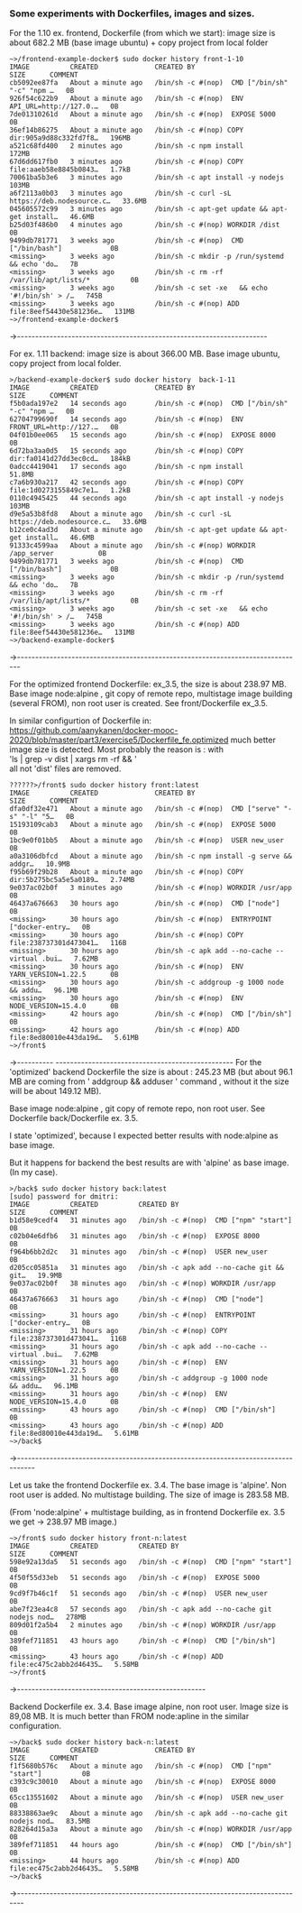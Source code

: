 ### Some experiments with Dockerfiles, images and sizes.

For the 1.10 ex. frontend, Dockerfile (from which we start): image size is about 682.2 MB 
(base image ubuntu) + copy project from local folder

```
~>/frontend-example-docker$ sudo docker history front-1-10
IMAGE          CREATED              CREATED BY                                      SIZE      COMMENT
cb5092ee87fa   About a minute ago   /bin/sh -c #(nop)  CMD ["/bin/sh" "-c" "npm …   0B        
926f54c622b9   About a minute ago   /bin/sh -c #(nop)  ENV API_URL=http://127.0.…   0B        
7de01310261d   About a minute ago   /bin/sh -c #(nop)  EXPOSE 5000                  0B        
36ef14b86275   About a minute ago   /bin/sh -c #(nop) COPY dir:905a9d88c332fd7f8…   196MB     
a521c68fd400   2 minutes ago        /bin/sh -c npm install                          172MB     
67d6dd617fb0   3 minutes ago        /bin/sh -c #(nop) COPY file:aaeb58e8845b0843…   1.7kB     
70061ba5b3e6   3 minutes ago        /bin/sh -c apt install -y nodejs                103MB     
a6f2113a0b03   3 minutes ago        /bin/sh -c curl -sL https://deb.nodesource.c…   33.6MB    
045605572c99   3 minutes ago        /bin/sh -c apt-get update && apt-get install…   46.6MB    
b25d03f486b0   4 minutes ago        /bin/sh -c #(nop) WORKDIR /dist                 0B        
9499db781771   3 weeks ago          /bin/sh -c #(nop)  CMD ["/bin/bash"]            0B        
<missing>      3 weeks ago          /bin/sh -c mkdir -p /run/systemd && echo 'do…   7B        
<missing>      3 weeks ago          /bin/sh -c rm -rf /var/lib/apt/lists/*          0B        
<missing>      3 weeks ago          /bin/sh -c set -xe   && echo '#!/bin/sh' > /…   745B      
<missing>      3 weeks ago          /bin/sh -c #(nop) ADD file:8eef54430e581236e…   131MB     
~>/frontend-example-docker$ 
```
->---------------------------------------------------------------------

For ex. 1.11 backend: image size is about 366.00 MB.
Base image ubuntu, copy project from local folder.

```
>/backend-example-docker$ sudo docker history  back-1-11
IMAGE          CREATED              CREATED BY                                      SIZE      COMMENT
f5b0ada197e2   14 seconds ago       /bin/sh -c #(nop)  CMD ["/bin/sh" "-c" "npm …   0B        
62704799690f   14 seconds ago       /bin/sh -c #(nop)  ENV FRONT_URL=http://127.…   0B        
04f01b0ee065   15 seconds ago       /bin/sh -c #(nop)  EXPOSE 8000                  0B        
6d72ba3aa0d5   15 seconds ago       /bin/sh -c #(nop) COPY dir:fa0141d27dd3ec0cd…   184kB     
0adcc4419041   17 seconds ago       /bin/sh -c npm install                          51.8MB    
c7a6b930a217   42 seconds ago       /bin/sh -c #(nop) COPY file:1d0273155849c7e1…   1.2kB     
0110c4945425   44 seconds ago       /bin/sh -c apt install -y nodejs                103MB     
d9e5a53b8fd8   About a minute ago   /bin/sh -c curl -sL https://deb.nodesource.c…   33.6MB    
b12ce0c4ad3d   About a minute ago   /bin/sh -c apt-get update && apt-get install…   46.6MB    
91333c4599aa   About a minute ago   /bin/sh -c #(nop) WORKDIR /app_server           0B        
9499db781771   3 weeks ago          /bin/sh -c #(nop)  CMD ["/bin/bash"]            0B        
<missing>      3 weeks ago          /bin/sh -c mkdir -p /run/systemd && echo 'do…   7B        
<missing>      3 weeks ago          /bin/sh -c rm -rf /var/lib/apt/lists/*          0B        
<missing>      3 weeks ago          /bin/sh -c set -xe   && echo '#!/bin/sh' > /…   745B      
<missing>      3 weeks ago          /bin/sh -c #(nop) ADD file:8eef54430e581236e…   131MB     
~>/backend-example-docker$ 
```
->-------------------------------------------------------------------------------

For the optimized frontend Dockerfile: ex_3.5, the size is about 238.97 MB.
Base image node:alpine , git copy of remote repo, multistage image building (several FROM), 
non root user is created. See front/Dockerfile ex_3.5.

In similar configurtion of Dockerfile in: https://github.com/aanykanen/docker-mooc-2020/blob/master/part3/exercise5/Dockerfile_fe.optimized  much better image size is detected. Most probably the reason is : with   
'ls | grep -v dist | xargs rm -rf && \'   
all not 'dist' files are removed. 

```
??????>/front$ sudo docker history front:latest
IMAGE          CREATED              CREATED BY                                      SIZE      COMMENT
dfa0df32e471   About a minute ago   /bin/sh -c #(nop)  CMD ["serve" "-s" "-l" "5…   0B        
15193109cab3   About a minute ago   /bin/sh -c #(nop)  EXPOSE 5000                  0B        
1bc9e0f01bb5   About a minute ago   /bin/sh -c #(nop)  USER new_user                0B        
a0a3106dbfcd   About a minute ago   /bin/sh -c npm install -g serve &&     addgr…   10.9MB    
f95b69f29b28   About a minute ago   /bin/sh -c #(nop) COPY dir:5b275bc5a5e5a0189…   2.74MB    
9e037ac02b0f   3 minutes ago        /bin/sh -c #(nop) WORKDIR /usr/app              0B        
46437a676663   30 hours ago         /bin/sh -c #(nop)  CMD ["node"]                 0B        
<missing>      30 hours ago         /bin/sh -c #(nop)  ENTRYPOINT ["docker-entry…   0B        
<missing>      30 hours ago         /bin/sh -c #(nop) COPY file:238737301d473041…   116B      
<missing>      30 hours ago         /bin/sh -c apk add --no-cache --virtual .bui…   7.62MB    
<missing>      30 hours ago         /bin/sh -c #(nop)  ENV YARN_VERSION=1.22.5      0B        
<missing>      30 hours ago         /bin/sh -c addgroup -g 1000 node     && addu…   96.1MB    
<missing>      30 hours ago         /bin/sh -c #(nop)  ENV NODE_VERSION=15.4.0      0B        
<missing>      42 hours ago         /bin/sh -c #(nop)  CMD ["/bin/sh"]              0B        
<missing>      42 hours ago         /bin/sh -c #(nop) ADD file:8ed80010e443da19d…   5.61MB    
~>/front$
```
->---------- -------------------------------------------------
For the 'optimized' backend  Dockerfile the size is about : 245.23 MB (but about 96.1 MB are 
coming from ' addgroup && adduser ' command , without it the size will be about 149.12 MB).

Base image node:alpine , git copy of remote repo, non root user.
See Dockerfile back/Dockerfile ex. 3.5. 

I state 'optimized', because I expected better results with node:alpine as base image. 

But it happens for backend the best results are with 'alpine' as base image.  (In my case).

```
>/back$ sudo docker history back:latest
[sudo] password for dmitri: 
IMAGE          CREATED          CREATED BY                                      SIZE      COMMENT
b1d58e9cedf4   31 minutes ago   /bin/sh -c #(nop)  CMD ["npm" "start"]          0B        
c02b04e6dfb6   31 minutes ago   /bin/sh -c #(nop)  EXPOSE 8000                  0B        
f964b6bb2d2c   31 minutes ago   /bin/sh -c #(nop)  USER new_user                0B        
d205cc05851a   31 minutes ago   /bin/sh -c apk add --no-cache git &&     git…   19.9MB    
9e037ac02b0f   38 minutes ago   /bin/sh -c #(nop) WORKDIR /usr/app              0B        
46437a676663   31 hours ago     /bin/sh -c #(nop)  CMD ["node"]                 0B        
<missing>      31 hours ago     /bin/sh -c #(nop)  ENTRYPOINT ["docker-entry…   0B        
<missing>      31 hours ago     /bin/sh -c #(nop) COPY file:238737301d473041…   116B      
<missing>      31 hours ago     /bin/sh -c apk add --no-cache --virtual .bui…   7.62MB    
<missing>      31 hours ago     /bin/sh -c #(nop)  ENV YARN_VERSION=1.22.5      0B        
<missing>      31 hours ago     /bin/sh -c addgroup -g 1000 node     && addu…   96.1MB    
<missing>      31 hours ago     /bin/sh -c #(nop)  ENV NODE_VERSION=15.4.0      0B        
<missing>      43 hours ago     /bin/sh -c #(nop)  CMD ["/bin/sh"]              0B        
<missing>      43 hours ago     /bin/sh -c #(nop) ADD file:8ed80010e443da19d…   5.61MB    
~>/back$ 
```

->-----------------------------------------------------------------------------------

Let us take the frontend Dockerfile ex. 3.4. 
The base image is 'alpine'.
Non root user is added. No multistage building. 
The size of image is 283.58 MB. 

(From 'node:alpine' + multistage building,  as in frontend Dockerfile ex. 3.5 we get -> 238.97 MB image.)
```
~>/front$ sudo docker history front-n:latest
IMAGE          CREATED          CREATED BY                                      SIZE      COMMENT
598e92a13da5   51 seconds ago   /bin/sh -c #(nop)  CMD ["npm" "start"]          0B        
4f50f55d33eb   51 seconds ago   /bin/sh -c #(nop)  EXPOSE 5000                  0B        
9cd9f7b46c1f   51 seconds ago   /bin/sh -c #(nop)  USER new_user                0B        
abe7f23ea4c8   57 seconds ago   /bin/sh -c apk add --no-cache git nodejs nod…   278MB     
809d01f2a5b4   2 minutes ago    /bin/sh -c #(nop) WORKDIR /usr/app              0B        
389fef711851   43 hours ago     /bin/sh -c #(nop)  CMD ["/bin/sh"]              0B        
<missing>      43 hours ago     /bin/sh -c #(nop) ADD file:ec475c2abb2d46435…   5.58MB    
~>/front$ 
```
->----------------------------------------------------

Backend Dockerfile ex. 3.4. Base image alpine, non root user. Image size is 89,08 MB. 
It is much better than FROM node:apline in the similar configuration. 
```
~>/back$ sudo docker history back-n:latest
IMAGE          CREATED              CREATED BY                                      SIZE      COMMENT
f1f5680b576c   About a minute ago   /bin/sh -c #(nop)  CMD ["npm" "start"]          0B        
c393c9c30010   About a minute ago   /bin/sh -c #(nop)  EXPOSE 8000                  0B        
65cc13551602   About a minute ago   /bin/sh -c #(nop)  USER new_user                0B        
88338863ae9c   About a minute ago   /bin/sh -c apk add --no-cache git nodejs nod…   83.5MB    
828264d15a3a   About a minute ago   /bin/sh -c #(nop) WORKDIR /usr/app              0B        
389fef711851   44 hours ago         /bin/sh -c #(nop)  CMD ["/bin/sh"]              0B        
<missing>      44 hours ago         /bin/sh -c #(nop) ADD file:ec475c2abb2d46435…   5.58MB    
~>/back$ 
```
->--------------------------------------------------------------------------------